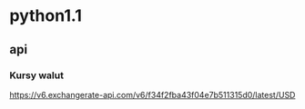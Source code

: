 # python1.1

## api
### Kursy walut
https://v6.exchangerate-api.com/v6/f34f2fba43f04e7b511315d0/latest/USD
